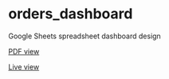# orders_dashboard
Google Sheets spreadsheet dashboard design

[PDF view](https://github.com/oberljn/orders_dashboard/blob/master/dashboard.pdf)

[Live view](https://docs.google.com/spreadsheets/d/1RcYC4IZslSPibLqbWuxpZ4D05Nqvw_phEvA1qDrci7U/edit?usp=sharing)
